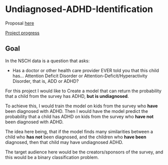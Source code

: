 # Undiagnosed-ADHD-Identification
Proposal [here](https://github.com/austint1121/Capstone_Proposal)

[Project progress](https://github.com/users/austint1121/projects/1)

## Goal
In the NSCH data is a question that asks:
- Has a doctor or other health care provider EVER told you that this child has…
  Attention Deficit Disorder or Attention-Deficit/Hyperactivity Disorder, that is, ADD or ADHD?

For this project I would like to
Create a model that can return the probability that a child from the survey has ADHD, **but is undiagnosed**.

To achieve this, I would train the model on kids from the survey who **have** been diagnosed with ADHD. Then I would have
the model predict the probability that a child has ADHD on kids from the survey who **have not** been diagnosed with ADHD.

The idea here being, that if the model finds many similarities between a child who **has not** been diagnosed, and the
children who **have been** diagnosed, then that child may have undiagnosed ADHD.

The target audience here would be the creators/sponsors of the survey, and this would be a binary classification problem.